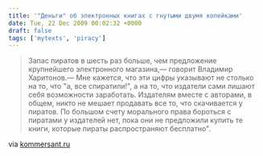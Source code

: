 ```yaml
---
title: '"Деньги" об электронных книгах с гнутыми двумя копейками'
date: Tue, 22 Dec 2009 00:02:32 +0000
draft: false
tags: ['mytexts', 'piracy']
---
```


> Запас пиратов в шесть раз больше, чем предложение крупнейшего электронного магазина,— говорит Владимир Харитонов.— Мне кажется, что эти цифры указывают не столько на то, что "а, все спиратили!", а на то, что издатели сами лишают себя возможности заработать. Издателям вместе с авторами, в общем, никто не мешает продавать все то, что скачивается у пиратов. По большом счету морального права бороться с пиратами у издателей нет, пока они не предложили купить те книги, которые пираты распространяют бесплатно".

via [kommersant.ru](http://www.kommersant.ru/doc.aspx?DocsID=1290521)
